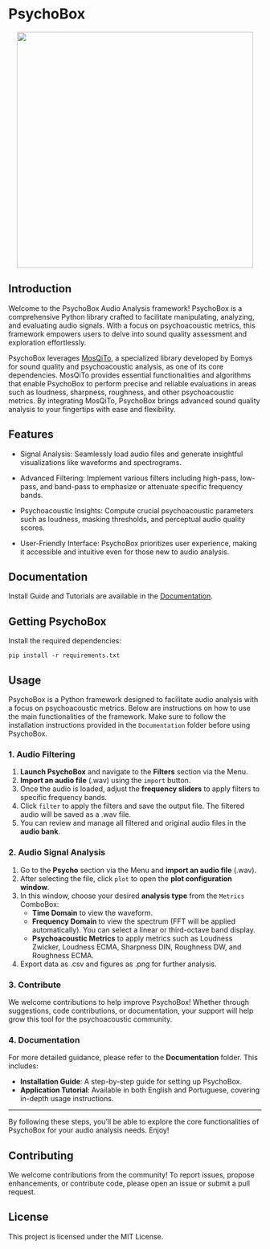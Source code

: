 # PsychoBox
<p align = "center">
 <img width = "470" src = "/Resources/img/psychobox_logo.png">
</p>

## Introduction

Welcome to the PsychoBox Audio Analysis framework! PsychoBox is a comprehensive Python library crafted to facilitate manipulating, analyzing, and evaluating audio signals. With a focus on psychoacoustic metrics, this framework empowers users to delve into sound quality assessment and exploration effortlessly.

PsychoBox leverages [MosQiTo](https://github.com/Eomys/MoSQITo), a specialized library developed by Eomys for sound quality and psychoacoustic analysis, as one of its core dependencies. MosQiTo provides essential functionalities and algorithms that enable PsychoBox to perform precise and reliable evaluations in areas such as loudness, sharpness, roughness, and other psychoacoustic metrics. By integrating MosQiTo, PsychoBox brings advanced sound quality analysis to your fingertips with ease and flexibility.

## Features

- Signal Analysis: Seamlessly load audio files and generate insightful visualizations like waveforms and spectrograms.

- Advanced Filtering: Implement various filters including high-pass, low-pass, and band-pass to emphasize or attenuate specific frequency bands.

- Psychoacoustic Insights: Compute crucial psychoacoustic parameters such as loudness, masking thresholds, and perceptual audio quality scores.

- User-Friendly Interface: PsychoBox prioritizes user experience, making it accessible and intuitive even for those new to audio analysis.

## Documentation

Install Guide and Tutorials are available in the [Documentation](/Documentation). 
## Getting PsychoBox

Install the required dependencies:

```
pip install -r requirements.txt
```

## Usage

PsychoBox is a Python framework designed to facilitate audio analysis with a focus on psychoacoustic metrics. Below are instructions on how to use the main functionalities of the framework. Make sure to follow the installation instructions provided in the `Documentation` folder before using PsychoBox.

### 1. Audio Filtering

1. **Launch PsychoBox** and navigate to the **Filters** section via the Menu.
2. **Import an audio file** (.wav) using the `import` button.
3. Once the audio is loaded, adjust the **frequency sliders** to apply filters to specific frequency bands.
4. Click `filter` to apply the filters and save the output file. The filtered audio will be saved as a .wav file.
5. You can review and manage all filtered and original audio files in the **audio bank**.

### 2. Audio Signal Analysis

1. Go to the **Psycho** section via the Menu and **import an audio file** (.wav).
2. After selecting the file, click `plot` to open the **plot configuration window**.
3. In this window, choose your desired **analysis type** from the `Metrics` ComboBox:
   - **Time Domain** to view the waveform.
   - **Frequency Domain** to view the spectrum (FFT will be applied automatically). You can select a linear or third-octave band display.
   - **Psychoacoustic Metrics** to apply metrics such as Loudness Zwicker, Loudness ECMA, Sharpness DIN, Roughness DW, and Roughness ECMA.
4. Export data as .csv and figures as .png for further analysis.

### 3. Contribute

We welcome contributions to help improve PsychoBox! Whether through suggestions, code contributions, or documentation, your support will help grow this tool for the psychoacoustic community.

### 4. Documentation

For more detailed guidance, please refer to the **Documentation** folder. This includes:
   - **Installation Guide**: A step-by-step guide for setting up PsychoBox.
   - **Application Tutorial**: Available in both English and Portuguese, covering in-depth usage instructions.

---

By following these steps, you’ll be able to explore the core functionalities of PsychoBox for your audio analysis needs. Enjoy!

## Contributing
We welcome contributions from the community! To report issues, propose enhancements, or contribute code, please open an issue or submit a pull request.

## License
This project is licensed under the MIT License.

